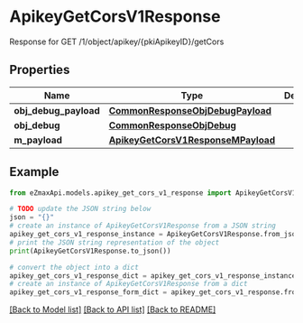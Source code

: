 # ApikeyGetCorsV1Response

Response for GET /1/object/apikey/{pkiApikeyID}/getCors

## Properties

Name | Type | Description | Notes
------------ | ------------- | ------------- | -------------
**obj_debug_payload** | [**CommonResponseObjDebugPayload**](CommonResponseObjDebugPayload.md) |  | 
**obj_debug** | [**CommonResponseObjDebug**](CommonResponseObjDebug.md) |  | [optional] 
**m_payload** | [**ApikeyGetCorsV1ResponseMPayload**](ApikeyGetCorsV1ResponseMPayload.md) |  | 

## Example

```python
from eZmaxApi.models.apikey_get_cors_v1_response import ApikeyGetCorsV1Response

# TODO update the JSON string below
json = "{}"
# create an instance of ApikeyGetCorsV1Response from a JSON string
apikey_get_cors_v1_response_instance = ApikeyGetCorsV1Response.from_json(json)
# print the JSON string representation of the object
print(ApikeyGetCorsV1Response.to_json())

# convert the object into a dict
apikey_get_cors_v1_response_dict = apikey_get_cors_v1_response_instance.to_dict()
# create an instance of ApikeyGetCorsV1Response from a dict
apikey_get_cors_v1_response_form_dict = apikey_get_cors_v1_response.from_dict(apikey_get_cors_v1_response_dict)
```
[[Back to Model list]](../README.md#documentation-for-models) [[Back to API list]](../README.md#documentation-for-api-endpoints) [[Back to README]](../README.md)


